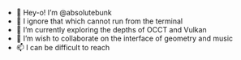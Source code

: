 - 👋 Hey-o! I’m @absolutebunk
- 👀 I ignore that which cannot run from the terminal
- 🌱 I’m currently exploring the depths of OCCT and Vulkan
- 💞️ I’m wish to collaborate on the interface of geometry and music
- 📫 I can be difficult to reach
